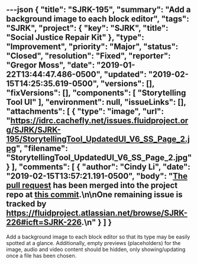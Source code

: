---json
{
  "title": "SJRK-195",
  "summary": "Add a background image to each block editor",
  "tags": "SJRK",
  "project": {
    "key": "SJRK",
    "title": "Social Justice Repair Kit"
  },
  "type": "Improvement",
  "priority": "Major",
  "status": "Closed",
  "resolution": "Fixed",
  "reporter": "Gregor Moss",
  "date": "2019-01-22T13:44:47.486-0500",
  "updated": "2019-02-15T14:25:35.619-0500",
  "versions": [],
  "fixVersions": [],
  "components": [
    "Storytelling Tool UI"
  ],
  "environment": null,
  "issueLinks": [],
  "attachments": [
    {
      "type": "image",
      "url": "https://idrc.cachefly.net/issues.fluidproject.org/SJRK/SJRK-195/StorytellingTool_UpdatedUI_V6_SS_Page_2.jpg",
      "filename": "StorytellingTool_UpdatedUI_V6_SS_Page_2.jpg"
    }
  ],
  "comments": [
    {
      "author": "Cindy Li",
      "date": "2019-02-15T13:57:21.191-0500",
      "body": "[The pull request](https://github.com/fluid-project/sjrk-story-telling/pull/12) has been merged into the project repo at [this commit](https://github.com/fluid-project/sjrk-story-telling/commit/5d27c25f00ec2a996b6ca233e73d89cfc3df6a45).\n\nOne remaining issue is tracked by <https://fluidproject.atlassian.net/browse/SJRK-226#icft=SJRK-226>.\n"
    }
  ]
}
---
Add a background image to each block editor so that its type may be easily spotted at a glance. Additionally, empty previews (placeholders) for the image, audio and video content should be hidden, only showing/updating once a file has been chosen.

        